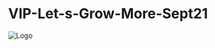 # VIP-Let-s-Grow-More-Sept21

![Logo](https://user-images.githubusercontent.com/63321072/133894084-e22903b0-b14d-4da1-8eca-7e2194bfb512.jpg)
